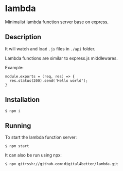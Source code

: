 # lambda
Minimalist lambda function server base on express.

## Description
It will watch and load `.js` files in `./api` folder.

Lambda functions are similar to express.js middlewares.

Example:
```
module.exports = (req, res) => {
  res.status(200).send('Hello world');
}
``` 

## Installation

```
$ npm i
```

## Running

To start the lambda function server:
```
$ npm start
```

It can also be run using npx:
```
$ npx git+ssh://github.com:digital4better/lambda.git
```
